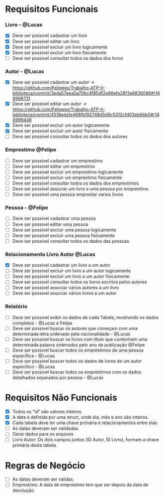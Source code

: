 # Requisitos Funcionais

### Livro - @Lucas

- [x] Deve ser possivel cadastrar um livro
- [x] Deve ser possivel editar um livro
- [x] Deve ser possivel excluir um livro logicamente
- [x] Deve ser possivel excluir um livro fisicamente
- [ ] Deve ser possivel consultar todos os dados dos livros

### Autor - @Lucas

- [x] Deve ser possivel cadastrar um autor -> https://github.com/Felipeex/Trabalho-ATP-II-biblioteca/commit/3eda57eea5a70bc4f85df2e96efe28f3a6836086#r148998731
- [x] Deve ser possivel editar um autor -> https://github.com/Felipeex/Trabalho-ATP-II-biblioteca/commit/4518eda1e468fb192748d5d9c5312cfd03eb6bb0#r148999448
- [x] Deve ser possivel excluir um autor logicamente
- [x] Deve ser possivel excluir um autor fisicamente
- [ ] Deve ser possivel consultar todos os dados dos autores

### Emprestimo @Felipe

- [ ] Deve ser possivel cadastrar um emprestimo
- [ ] Deve ser possivel editar um emprestimo
- [ ] Deve ser possivel excluir um emprestimo logicamente
- [ ] Deve ser possivel excluir um emprestimo fisicamente
- [ ] Deve ser possivel consultar todos os dados dos emprestimos
- [ ] Deve ser possivel associar um livro a uma pessoa por emprestimo
- [ ] Deve ser possivel uma pessoa emprestar varios livros

### Pessoa - @Felipe

- [ ] Deve ser possivel cadastrar uma pessoa
- [ ] Deve ser possivel editar uma pessoa
- [ ] Deve ser possivel excluir uma pessoa logicamente
- [ ] Deve ser possivel excluir uma pessoa fisicamente
- [ ] Deve ser possivel consultar todos os dados das pessoas

### Relacionamento Livro Autor @Lucas

- [x] Deve ser possivel cadastrar um livro a um autor
- [ ] Deve ser possivel excluir um livro a um autor logicamente
- [ ] Deve ser possivel excluir um livro a um autor fisicamente
- [ ] Deve ser possivel consultar todos os livros escritos pelos autores
- [ ] Deve ser possivel associar vários autores a um livro
- [ ] Deve ser possivel associar vários livros a um autor

### Relatório

- [ ] Deve ser possivel exibir os dados de cada Tabela, mostrando os dados completos - @Lucas e Felipe
- [ ] Deve ser possivel buscar os autores que começam com uma determinada letra ordenado pela nacionalidade - @Lucas
- [ ] Deve ser possivel buscar os livros com titulo que contenham uma determinada palavra ordenados pelo ano de publicação @Felipe
- [ ] Deve ser possivel buscar todos os empréstimos de uma pessoa específica - @Lucas
- [ ] Deve ser possivel buscar todos os dados de livros de um autor específico - @Lucas
- [ ] Deve ser possivel buscar todos os empréstimos com os dados detalhados separados por pessoa - @Lucas

# Requisitos Não Funcionais

- [x] Todos os “id” são valores inteiros.
- [x] A data é definida por uma struct, onde dia, mês e ano são inteiros.
- [x] Cada tabela deve ter uma chave primária e relacionamentos entre elas
- [ ] As datas deveram ser validadas.
- [ ] Gerar dados para os arquivos
- [ ] Livro Autor: Os dois campos juntos (ID Autor, ID Livro), formam a chave primária desta tabela.

# Regras de Negócio

- [ ] As datas deveram ser validas.
- [ ] Emprestimo: A data de emprestimo tem que ser depois da data de devolução
